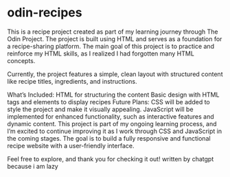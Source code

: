 # odin-recipes
This is a recipe project created as part of my learning journey through The Odin Project. The project is built using HTML and serves as a foundation for a recipe-sharing platform. The main goal of this project is to practice and reinforce my HTML skills, as I realized I had forgotten many HTML concepts.

Currently, the project features a simple, clean layout with structured content like recipe titles, ingredients, and instructions.

What’s Included:
HTML for structuring the content
Basic design with HTML tags and elements to display recipes
Future Plans:
CSS will be added to style the project and make it visually appealing.
JavaScript will be implemented for enhanced functionality, such as interactive features and dynamic content.
This project is part of my ongoing learning process, and I’m excited to continue improving it as I work through CSS and JavaScript in the coming stages. The goal is to build a fully responsive and functional recipe website with a user-friendly interface.

Feel free to explore, and thank you for checking it out!
written by chatgpt because i am lazy
